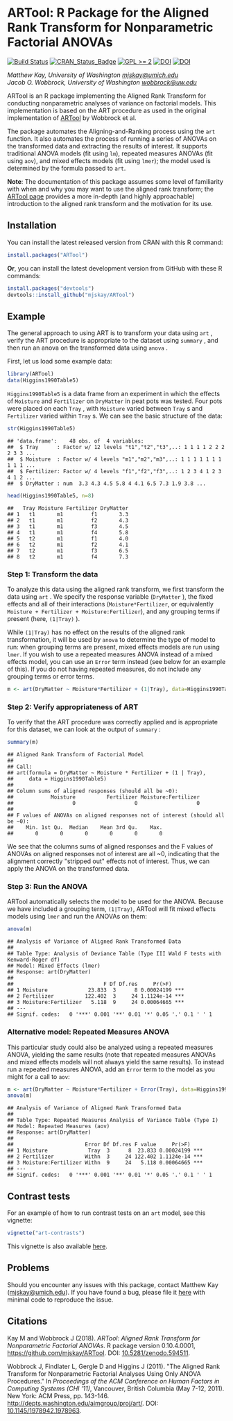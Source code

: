 ARTool: R Package for the Aligned Rank Transform for Nonparametric Factorial ANOVAs
===================================================================================

[![Build Status](https://travis-ci.org/mjskay/ARTool.png?branch=master)](https://travis-ci.org/mjskay/ARTool) [![CRAN\_Status\_Badge](http://www.r-pkg.org/badges/version/ARTool)](http://cran.r-project.org/web/packages/ARTool) [![GPL &gt;= 2](https://img.shields.io/badge/GPL-%E2%89%A52-brightgreen.svg)](https://cran.r-project.org/web/licenses/GPL-3) [![DOI](https://zenodo.org/badge/19809/mjskay/ARTool.svg)](https://zenodo.org/badge/latestdoi/19809/mjskay/ARTool) [![DOI](https://img.shields.io/badge/DOI-10.1145%2F1978942.1978963-blue.svg)](http://dx.doi.org/10.1145/1978942.1978963)

*Matthew Kay, University of Washington <mjskay@umich.edu>*<br> *Jacob O. Wobbrock, University of Washington <wobbrock@uw.edu>*

ARTool is an R package implementing the Aligned Rank Transform for conducting nonparametric analyses of variance on factorial models. This implementation is based on the ART procedure as used in the original implementation of [ARTool](http://depts.washington.edu/aimgroup/proj/art/) by Wobbrock et al.

The package automates the Aligning-and-Ranking process using the `art` function. It also automates the process of running a series of ANOVAs on the transformed data and extracting the results of interest. It supports traditional ANOVA models (fit using `lm`), repeated measures ANOVAs (fit using `aov`), and mixed effects models (fit using `lmer`); the model used is determined by the formula passed to `art`.

**Note**: The documentation of this package assumes some level of familiarity with when and why you may want to use the aligned rank transform; the [ARTool page](http://depts.washington.edu/aimgroup/proj/art/) provides a more in-depth (and highly approachable) introduction to the aligned rank transform and the motivation for its use.

Installation
------------

You can install the latest released version from CRAN with this R command:

``` r
install.packages("ARTool")
```

**Or**, you can install the latest development version from GitHub with these R commands:

``` r
install.packages("devtools")
devtools::install_github("mjskay/ARTool")
```

Example
-------

The general approach to using ART is to transform your data using `art` , verify the ART procedure is appropriate to the dataset using `summary` , and then run an anova on the transformed data using `anova` .

First, let us load some example data:

``` r
library(ARTool)
data(Higgins1990Table5)
```

`Higgins1990Table5` is a data frame from an experiment in which the effects of `Moisture` and `Fertilizer` on `DryMatter` in peat pots was tested. Four pots were placed on each `Tray` , with `Moisture` varied between `Tray` s and `Fertilizer` varied within `Tray` s. We can see the basic structure of the data:

``` r
str(Higgins1990Table5)
```

    ## 'data.frame':    48 obs. of  4 variables:
    ##  $ Tray      : Factor w/ 12 levels "t1","t2","t3",..: 1 1 1 1 2 2 2 2 3 3 ...
    ##  $ Moisture  : Factor w/ 4 levels "m1","m2","m3",..: 1 1 1 1 1 1 1 1 1 1 ...
    ##  $ Fertilizer: Factor w/ 4 levels "f1","f2","f3",..: 1 2 3 4 1 2 3 4 1 2 ...
    ##  $ DryMatter : num  3.3 4.3 4.5 5.8 4 4.1 6.5 7.3 1.9 3.8 ...

``` r
head(Higgins1990Table5, n=8)
```

    ##   Tray Moisture Fertilizer DryMatter
    ## 1   t1       m1         f1       3.3
    ## 2   t1       m1         f2       4.3
    ## 3   t1       m1         f3       4.5
    ## 4   t1       m1         f4       5.8
    ## 5   t2       m1         f1       4.0
    ## 6   t2       m1         f2       4.1
    ## 7   t2       m1         f3       6.5
    ## 8   t2       m1         f4       7.3

### Step 1: Transform the data

To analyze this data using the aligned rank transform, we first transform the data using `art` . We specify the response variable (`DryMatter` ), the fixed effects and all of their interactions (`Moisture*Fertilizer`, or equivalently `Moisture + Fertilizer + Moisture:Fertilizer`), and any grouping terms if present (here, `(1|Tray)` ).

While `(1|Tray)` has no effect on the results of the aligned rank transformation, it will be used by `anova` to determine the type of model to run: when grouping terms are present, mixed effects models are run using `lmer`. If you wish to use a repeated measures ANOVA instead of a mixed effects model, you can use an `Error` term instead (see below for an example of this). If you do not having repeated measures, do not include any grouping terms or error terms.

``` r
m <- art(DryMatter ~ Moisture*Fertilizer + (1|Tray), data=Higgins1990Table5)
```

### Step 2: Verify appropriateness of ART

To verify that the ART procedure was correctly applied and is appropriate for this dataset, we can look at the output of `summary` :

``` r
summary(m)
```

    ## Aligned Rank Transform of Factorial Model
    ## 
    ## Call:
    ## art(formula = DryMatter ~ Moisture * Fertilizer + (1 | Tray), 
    ##     data = Higgins1990Table5)
    ## 
    ## Column sums of aligned responses (should all be ~0):
    ##            Moisture          Fertilizer Moisture:Fertilizer 
    ##                   0                   0                   0 
    ## 
    ## F values of ANOVAs on aligned responses not of interest (should all be ~0):
    ##    Min. 1st Qu.  Median    Mean 3rd Qu.    Max. 
    ##       0       0       0       0       0       0

We see that the columns sums of aligned responses and the F values of ANOVAs on aligned responses not of interest are all ~0, indicating that the alignment correctly "stripped out" effects not of interest. Thus, we can apply the ANOVA on the transformed data.

### Step 3: Run the ANOVA

ARTool automatically selects the model to be used for the ANOVA. Because we have included a grouping term, `(1|Tray)`, ARTool will fit mixed effects models using `lmer` and run the ANOVAs on them:

``` r
anova(m)
```

    ## Analysis of Variance of Aligned Rank Transformed Data
    ## 
    ## Table Type: Analysis of Deviance Table (Type III Wald F tests with Kenward-Roger df) 
    ## Model: Mixed Effects (lmer)
    ## Response: art(DryMatter)
    ## 
    ##                             F Df Df.res     Pr(>F)    
    ## 1 Moisture             23.833  3      8 0.00024199 ***
    ## 2 Fertilizer          122.402  3     24 1.1124e-14 ***
    ## 3 Moisture:Fertilizer   5.118  9     24 0.00064665 ***
    ## ---
    ## Signif. codes:   0 '***' 0.001 '**' 0.01 '*' 0.05 '.' 0.1 ' ' 1

### Alternative model: Repeated Measures ANOVA

This particular study could also be analyzed using a repeated measures ANOVA, yielding the same results (note that repeated measures ANOVAs and mixed effects models will not always yield the same results). To instead run a repeated measures ANOVA, add an `Error` term to the model as you might for a call to `aov`:

``` r
m <- art(DryMatter ~ Moisture*Fertilizer + Error(Tray), data=Higgins1990Table5)
anova(m)
```

    ## Analysis of Variance of Aligned Rank Transformed Data
    ## 
    ## Table Type: Repeated Measures Analysis of Variance Table (Type I) 
    ## Model: Repeated Measures (aov)
    ## Response: art(DryMatter)
    ## 
    ##                       Error Df Df.res F value     Pr(>F)    
    ## 1 Moisture             Tray  3      8  23.833 0.00024199 ***
    ## 2 Fertilizer          Withn  3     24 122.402 1.1124e-14 ***
    ## 3 Moisture:Fertilizer Withn  9     24   5.118 0.00064665 ***
    ## ---
    ## Signif. codes:   0 '***' 0.001 '**' 0.01 '*' 0.05 '.' 0.1 ' ' 1

Contrast tests
--------------

For an example of how to run contrast tests on an `art` model, see this vignette:

``` r
vignette("art-contrasts")
```

This vignette is also available [here](https://cran.r-project.org/web/packages/ARTool/vignettes/art-contrasts.html).

Problems
--------

Should you encounter any issues with this package, contact Matthew Kay (<mjskay@umich.edu>). If you have found a bug, please file it [here](https://github.com/mjskay/ARTool/issues/new) with minimal code to reproduce the issue.

Citations
---------

Kay M and Wobbrock J (2018). *ARTool: Aligned Rank Transform for Nonparametric Factorial ANOVAs*. R package version 0.10.4.0001, <https://github.com/mjskay/ARTool>. DOI: [10.5281/zenodo.594511](http://dx.doi.org/10.5281/zenodo.594511).

Wobbrock J, Findlater L, Gergle D and Higgins J (2011). "The Aligned Rank Transform for Nonparametric Factorial Analyses Using Only ANOVA Procedures." In *Proceedings of the ACM Conference on Human Factors in Computing Systems (CHI '11)*, Vancouver, British Columbia (May 7-12, 2011). New York: ACM Press, pp. 143-146. <http://depts.washington.edu/aimgroup/proj/art/>. DOI: [10.1145/1978942.1978963](http://dx.doi.org/10.1145/1978942.1978963).
